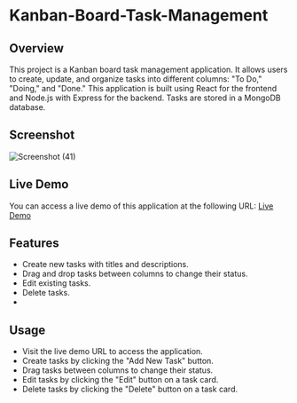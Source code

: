 # Kanban-Board-Task-Management

## Overview
This project is a Kanban board task management application. It allows users to create, update, and organize tasks into different columns: "To Do," "Doing," and "Done." This application is built using React for the frontend and Node.js with Express for the backend. Tasks are stored in a MongoDB database.

## Screenshot

![Screenshot (41)](https://github.com/Naman1442002/kanban-Task-management-system/assets/115204247/97a3b7ad-d695-442c-8348-a62442e88c59)

## Live Demo
You can access a live demo of this application at the following URL:
[Live Demo](https://kanban-shiv.netlify.app/)

## Features
- Create new tasks with titles and descriptions.
- Drag and drop tasks between columns to change their status.
- Edit existing tasks.
- Delete tasks.
- 
## Usage
- Visit the live demo URL to access the application.
- Create tasks by clicking the "Add New Task" button.
- Drag tasks between columns to change their status.
- Edit tasks by clicking the "Edit" button on a task card.
- Delete tasks by clicking the "Delete" button on a task card.
